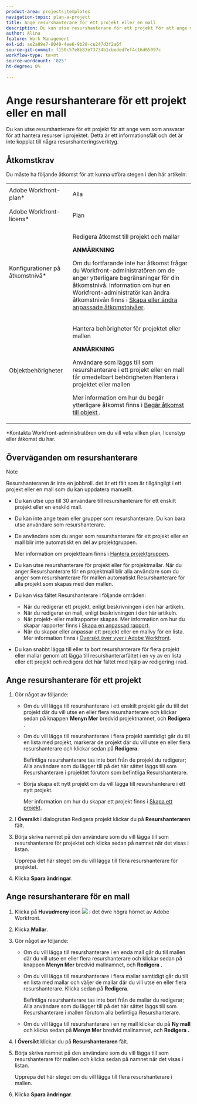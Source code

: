 ```yaml
---
product-area: projects;templates
navigation-topic: plan-a-project
title: Ange resurshanterare för ett projekt eller en mall
description: Du kan utse resurshanterare för ett projekt för att ange vem som ansvarar för att hantera resurser i projektet.
author: Alina
feature: Work Management
exl-id: ae2a89e7-8049-4ee6-9b28-ce247d3f2a6f
source-git-commit: f150c57e8b83e73734b1cbeded7ef4c16d65097c
workflow-type: tm+mt
source-wordcount: '825'
ht-degree: 0%

---
```


# Ange resurshanterare för ett projekt eller en mall

<!--
<p This article might have to be deleted when the Resource Manager field/ requirement will be forever removed from the system; right now it's still a requirement for Scheduler - January 2023/p>
-->

<!-- remove Prod and Prev references with Prod release - Jan 2023-->

Du kan utse resurshanterare för ett projekt för att ange vem som ansvarar för att hantera resurser i projektet. Detta är ett informationsfält och det är inte kopplat till några resurshanteringsverktyg.

<!-- drafted for res scheduling deprecation blurb for preview release
Designating Resource Managers for a project is a prerequisite for using the Scheduling tools in Adobe Workfront, in the Production environment.
  
>[!CAUTION]  
>  
>  
> <span class="preview">Some of the information in this article refers to the Adobe Workfront's Scheduling tools. The Scheduling areas have been removed from the Preview environment and will be removed from the Production environment in **January 2023**. </span>  
> <span class="preview"> Instead, you can schedule resources in the Workload Balancer. </span>  
>  
>* <span class="preview"> For information about scheduling resources using the Workload Balancer, see the section [The Workload Balancer](../../../resource-mgmt/workload-balancer/workload-balancer.md).</span>  
>  
>* <span class="preview"> For more information about the deprecation and removal of the Scheduling tools, see [Deprecation of Resource Scheduling tools in Adobe Workfront](../../../resource-mgmt/resource-mgmt-overview/deprecate-resource-scheduling.md).</span> 
-->

## Åtkomstkrav

<!--drafted for P&P:

<table style="table-layout:auto"> 
 <col> 
 <col> 
 <tbody> 
  <tr> 
   <td role="rowheader">Adobe Workfront plan*</td> 
   <td> <p>Any</p> </td> 
  </tr> 
  <tr> 
   <td role="rowheader">Adobe Workfront license*</td> 
   <td> <p>Current license: Standard </p> 
   Or
   <p>Legacy license: Plan </p>
   </td> 
  </tr> 
  <tr> 
   <td role="rowheader">Access level configurations*</td> 
   <td> <p>Edit access to Projects and Templates</p> <p><b>NOTE</b> 
   
   If you still don't have access, ask your Workfront administrator if they set additional restrictions in your access level. For information on how a Workfront administrator can modify your access level, see <a href="../../../administration-and-setup/add-users/configure-and-grant-access/create-modify-access-levels.md" class="MCXref xref">Create or modify custom access levels</a>.</p> </td> 
  </tr> 
  <tr> 
   <td role="rowheader">Object permissions</td> 
   <td> <p>Manage permissions on the project or template</p> 
   
   <p><b>NOTE</b>
   
   Users who are added as Resource Managers to a project or a template immediately gain Manage permissions on the project or the template</p> <p>For information on requesting additional access, see <a href="../../../workfront-basics/grant-and-request-access-to-objects/request-access.md" class="MCXref xref">Request access to objects </a>.</p> </td> 
  </tr> 
 </tbody> 
</table>
-->

Du måste ha följande åtkomst för att kunna utföra stegen i den här artikeln:

<table style="table-layout:auto"> 
 <col> 
 <col> 
 <tbody> 
  <tr> 
   <td role="rowheader">Adobe Workfront-plan*</td> 
   <td> <p>Alla</p> </td> 
  </tr> 
  <tr> 
   <td role="rowheader">Adobe Workfront-licens*</td> 
   <td> <p>Plan </p> </td> 
  </tr> 
  <tr> 
   <td role="rowheader">Konfigurationer på åtkomstnivå*</td> 
   <td> <p>Redigera åtkomst till projekt och mallar</p> <p><b>ANMÄRKNING</b>

Om du fortfarande inte har åtkomst frågar du Workfront-administratören om de anger ytterligare begränsningar för din åtkomstnivå. Information om hur en Workfront-administratör kan ändra åtkomstnivån finns i <a href="../../../administration-and-setup/add-users/configure-and-grant-access/create-modify-access-levels.md" class="MCXref xref">Skapa eller ändra anpassade åtkomstnivåer</a>.</p> </td>
</tr> 
  <tr> 
   <td role="rowheader">Objektbehörigheter</td> 
   <td> <p>Hantera behörigheter för projektet eller mallen</p>

<p><b>ANMÄRKNING</b>

Användare som läggs till som resurshanterare i ett projekt eller en mall får omedelbart behörigheten Hantera i projektet eller mallen</p> <p>Mer information om hur du begär ytterligare åtkomst finns i <a href="../../../workfront-basics/grant-and-request-access-to-objects/request-access.md" class="MCXref xref">Begär åtkomst till objekt </a>.</p> </td>
</tr> 
 </tbody> 
</table>

*Kontakta Workfront-administratören om du vill veta vilken plan, licenstyp eller åtkomst du har.

## Överväganden om resurshanterare

>[!NOTE]
>
>Resurshanteraren är inte en jobbroll. det är ett fält som är tillgängligt i ett projekt eller en mall som du kan uppdatera manuellt.

* Du kan utse upp till 30 användare till resurshanterare för ett enskilt projekt eller en enskild mall.

<!--
* In the Production environment,designating Resource Managers on projects is a prerequisite to allowing users to schedule resources for work on the project when using the Scheduling tools.

  For information about resource scheduling, see [Resource Scheduling](../../../resource-mgmt/resource-scheduling/resource-scheduling-overview.md). 

  <span class="preview">Scheduling tools have been removed from the Preview environment.</span>

* Designating Resource Managers on projects is not a prerequisite to allowing users to schedule resources for work using the Workload Balancer.

  For information about the Workload Balancer, see [Overview of the Workload Balancer](../../../resource-mgmt/workload-balancer/overview-workload-balancer.md). 

 -->

* Du kan inte ange team eller grupper som resurshanterare. Du kan bara utse användare som resurshanterare.

* De användare som du anger som resurshanterare för ett projekt eller en mall blir inte automatiskt en del av projektgruppen.

   Mer information om projektteam finns i [Hantera projektgruppen](../../../manage-work/projects/planning-a-project/manage-project-team.md).

* Du kan utse resurshanterare för projekt eller för projektmallar. När du anger Resurshanterare för en projektmall blir alla användare som du anger som resurshanterare för mallen automatiskt Resurshanterare för alla projekt som skapas med den mallen.
* Du kan visa fältet Resurshanterare i följande områden:

   * När du redigerar ett projekt, enligt beskrivningen i den här artikeln.
   * När du redigerar en mall, enligt beskrivningen i den här artikeln.
   * När projekt- eller mallrapporter skapas. Mer information om hur du skapar rapporter finns i [Skapa en anpassad rapport](../../../reports-and-dashboards/reports/creating-and-managing-reports/create-custom-report.md).
   * När du skapar eller anpassar ett projekt eller en mallvy för en lista. Mer information finns i [Översikt över vyer i Adobe Workfront](../../../reports-and-dashboards/reports/reporting-elements/views-overview.md).

* Du kan snabbt lägga till eller ta bort resurshanterare för flera projekt eller mallar genom att lägga till resurshanterarfältet i en vy av en lista eller ett projekt och redigera det här fältet med hjälp av redigering i rad.

## Ange resurshanterare för ett projekt

1. Gör något av följande:

   * Om du vill lägga till resurshanterare i ett enskilt projekt går du till det projekt där du vill utse en eller flera resurshanterare och klickar sedan på knappen **Menyn Mer** bredvid projektnamnet, och **Redigera .**

   * Om du vill lägga till resurshanterare i flera projekt samtidigt går du till en lista med projekt, markerar de projekt där du vill utse en eller flera resurshanterare och klickar sedan på **Redigera**.

      Befintliga resurshanterare tas inte bort från de projekt du redigerar; Alla användare som du lägger till på det här sättet läggs till som Resurshanterare i projektet förutom som befintliga Resurshanterare.

   * Börja skapa ett nytt projekt om du vill lägga till resurshanterare i ett nytt projekt.

      Mer information om hur du skapar ett projekt finns i [Skapa ett projekt](../../../manage-work/projects/create-projects/create-project.md).

1. I **Översikt** i dialogrutan Redigera projekt klickar du på **Resurshanteraren** fält.
1. Börja skriva namnet på den användare som du vill lägga till som resurshanterare för projektet och klicka sedan på namnet när det visas i listan.

   Upprepa det här steget om du vill lägga till flera resurshanterare för projektet.

1. Klicka **Spara ändringar**.

## Ange resurshanterare för en mall

1. Klicka på **Huvudmeny** icon ![](assets/main-menu-icon.png) i det övre högra hörnet av Adobe Workfront.

1. Klicka **Mallar**.

1. Gör något av följande:

   * Om du vill lägga till resurshanterare i en enda mall går du till mallen där du vill utse en eller flera resurshanterare och klickar sedan på knappen **Menyn Mer** bredvid mallnamnet, och **Redigera .**

   * Om du vill lägga till resurshanterare i flera mallar samtidigt går du till en lista med mallar och väljer de mallar där du vill utse en eller flera resurshanterare. Klicka sedan på **Redigera**.

      Befintliga resurshanterare tas inte bort från de mallar du redigerar; Alla användare som du lägger till på det här sättet läggs till som Resurshanterare i mallen förutom alla befintliga Resurshanterare.

   * Om du vill lägga till resurshanterare i en ny mall klickar du på **Ny mall** och klicka sedan på **Menyn Mer** bredvid mallnamnet, och **Redigera .**

1. I **Översikt** klickar du på **Resurshanteraren** fält.
1. Börja skriva namnet på den användare som du vill lägga till som resurshanterare för mallen och klicka sedan på namnet när det visas i listan.

   Upprepa det här steget om du vill lägga till flera resurshanterare i mallen.

1. Klicka **Spara ändringar**.
